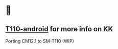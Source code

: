 # 👋

## [T110-android](https://github.com/T110-android) for more info on KK

Porting CM12.1 to SM-T110 (WIP)
